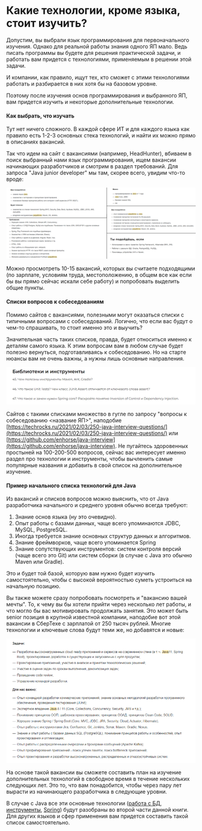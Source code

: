 # Какие технологии, кроме языка, стоит изучить?

Допустим, вы выбрали язык программирования для первоначального изучения. Однако для реальной работы знания одного ЯП мало. Ведь писать программы вы будете для решения практической задачи, и работать вам придется с технологиями, применяемым в решении этой задачи.

И компании, как правило, ищут тех, кто сможет с этими технологиями работать и разбирается в них хотя бы на базовом уровне.

Поэтому после изучения основ программирования и выбранного ЯП, вам придется изучить и некоторые дополнительные технологии.

#### Как выбрать, что изучать

Тут нет ничего сложного. В каждой сфере ИТ и для каждого языка как правило есть 1-2-3 основных стека технологий, и найти их можно прямо в описаниях вакансий.

Так что идем на сайт с вакансиями (например, HeadHunter), вбиваем в поиск выбранный нами язык программирования, ищем вакансии начинающих разработчиков и смотрим в раздел требований. Для запроса "Java junior developer" мы там, скорее всего, увидим что-то вроде:

![Примеры требований из вакансий на hh.ru](<../.gitbook/assets/java требования.png>)

Можно просмотреть 10-15 вакансий, которых вы считаете подходящими (по зарплате, условиям труда, местоположению, в общем все как если бы вы прямо сейчас искали себе работу) и попробовать выделить общие пункты.&#x20;

#### Списки вопросов к собеседованиям

Помимо сайтов с вакансиями, полезными могут оказаться списки с типичными вопросами с собеседований. Логично, что если вас будут о чем-то спрашивать, то стоит именно это и выучить?

Значительная часть таких списков, правда, будет относиться именно к деталям самого языка. К этим вопросам вам в любом случае будет полезно вернуться, подготавливаясь к собеседованию. Но на старте нюансы вам не очень важны, а нужны лишь основные направления.

![Примеры вопросов из одного из таких списков](<../.gitbook/assets/image (8).png>)

Сайтов с такими списками множество в гугле по запросу "вопросы к собеседованию <название ЯП>", наподобие [https://techrocks.ru/2021/02/03/250-java-interview-questions/](https://techrocks.ru/2021/02/03/250-java-interview-questions/) или [https://github.com/enhorse/java-interview](https://github.com/enhorse/java-interview). Не пугайтесь здоровенных простыней на 100-200-500 вопросов, сейчас вас интересует именно раздел про технологии и инструменты, чтобы вычленить самые популярные названия и добавить в свой список на дополнительное изучение.

#### Пример начального списка технологий для Java

Из вакансий и списков вопросов можно выяснить, что от Java разработчика начального и среднего уровня обычно всегда требуют:

1. Знание основ языка (ну это очевидно).
2. Опыт работы с базами данных, чаще всего упоминаются JDBC, MySQL, PostgreSQL.
3. Иногда требуется знание основных структур данных и алгоритмов.
4. Знание фреймворков, чаще всего упоминается Spring
5. Знание сопутствующих инструментов: систем контроля версий (чаще всего это Git) или систем сборки (в случае с Java это обычно Maven или Gradle).

Это и будет той базой, которую вам нужно будет изучить самостоятельно, чтобы с высокой вероятностью суметь устроиться на начальную позицию.

Вы также можете сразу попробовать посмотреть и "вакансию вашей мечты". То, к чему вы бы хотели прийти через несколько лет работы, и что могло бы вас мотивировать продолжать занятия. Это может быть senior позиция в крупной известной компании, наподобие вот этой вакансии в СберТехе с зарплатой от 250 тысяч рублей. Многие технологии и ключевые слова будут теми же, но добавятся и новые:&#x20;

![Пример требований для senior позиции в СберТехе](<../.gitbook/assets/image (7).png>)

На основе такой вакансии вы сможете составить план на изучение дополнительных технологий в свободное время в течение нескольких следующих лет. Это то, что вам понадобится, чтобы через пару лет вырасти из начинающего разработчика в следующие уровни.

В случае с Java все эти основные технологии ([работа с БД](../put-enterprise-java-razrabotchika/spring-boot/bazy-dannykh.md), [инструменты](../put-enterprise-java-razrabotchika/osnovy-yazyka-i-instrumentov/), [Spring](../put-enterprise-java-razrabotchika/spring-boot/)) будут разобраны во второй части данной книги. Для других языков и сфер применения вам придется составить такой список самостоятельно.
